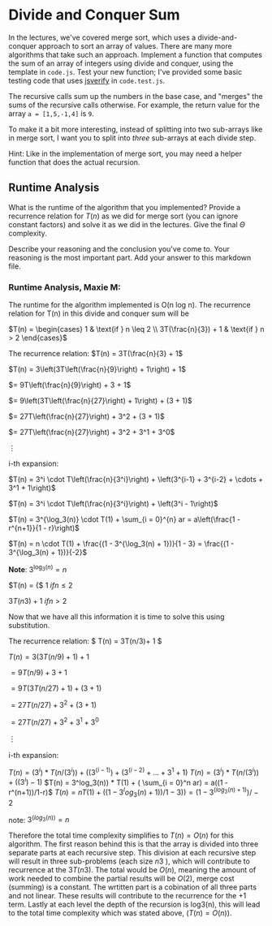 # Divide and Conquer Sum

In the lectures, we've covered merge sort, which uses a divide-and-conquer
approach to sort an array of values. There are many more algorithms that take
such an approach. Implement a function that computes the sum of an array of
integers using divide and conquer, using the template in `code.js`. Test your
new function; I've provided some basic testing code that uses
[jsverify](https://jsverify.github.io/) in `code.test.js`.

The recursive calls sum up the numbers in the base case, and "merges" the sums
of the recursive calls otherwise. For example, the return value for the array `a
= [1,5,-1,4]` is `9`.

To make it a bit more interesting, instead of splitting into two sub-arrays like
in merge sort, I want you to split into *three* sub-arrays at each divide step.

Hint: Like in the implementation of merge sort, you may need a helper function
that does the actual recursion.

## Runtime Analysis

What is the runtime of the algorithm that you implemented? Provide a recurrence
relation for $T(n)$ as we did for merge sort (you can ignore constant factors)
and solve it as we did in the lectures. Give the final $\Theta$ complexity.

Describe your reasoning and the conclusion you've come to. Your reasoning is the
most important part. Add your answer to this markdown file.


### Runtime Analysis, Maxie M:

The runtime for the algorithm implemented is O(n log n). The recurrence relation for T(n) in this divide and conquer sum will be

$T(n) = \begin{cases} 
1 & \text{if } n \leq 2 \\
3T(\frac{n}{3}) + 1 & \text{if } n > 2 
\end{cases}$

The recurrence relation: 
$T(n) = 3T(\frac{n}{3} + 1$

$T(n) = 3\left(3T\left(\frac{n}{9}\right) + 1\right) + 1$

$= 9T\left(\frac{n}{9}\right) + 3 + 1$

$= 9\left(3T\left(\frac{n}{27}\right) + 1\right) + (3 + 1)$

$= 27T\left(\frac{n}{27}\right) + 3^2 + (3 + 1)$

$= 27T\left(\frac{n}{27}\right) + 3^2 + 3^1 + 3^0$

$\vdots$

i-th expansion: 

$T(n) = 3^i \cdot T\left(\frac{n}{3^i}\right) + \left(3^{i-1} + 3^{i-2} + \cdots + 3^1 + 1\right)$

$T(n) = 3^i \cdot T\left(\frac{n}{3^i}\right) + \left(3^i - 1\right)$

$T(n) = 3^{\log_3(n)} \cdot T(1) + \sum_{i = 0}^{n} ar = a\left(\frac{1 - r^{n+1}}{1 - r}\right)$

$T(n) = n \cdot T(1) + \frac{(1 - 3^{\log_3(n) + 1})}{1 - 3} = \frac{(1 - 3^{\log_3(n) + 1})}{-2}$

**Note**: $3^{\log_3(n)} = n$

$T(n) = {$
$1$                $if n ≤ 2$

$3T(n3) + 1$     $if n > 2$

Now that we have all this information it is time to solve this using substitution.  

The recurrence relation: $ T(n) = 3T(n/3)+ 1 $

$T(n) = 3(3T(n/9)+ 1) + 1$

$= 9T(n/9) + 3 + 1$

$= 9T(3T(n/27) + 1) + (3 + 1)$

$= 27T(n/27) + 3^2 + (3 + 1)$

$= 27T(n/27) + 3^2 + 3^1 + 3^0$

$︙$

i-th expansion: 

$T(n) = (3^i)*T(n/(3^i)) + ((3^(i-1)) + (3^(i-2) + ... + 3^1 + 1)$
$T(n) = (3^i)*T(n/(3^i)) + ((3^i) - 1)$
$T(n) = 3^log_3(n)) * T(1) + ( \sum_{i = 0}^n ar) = a((1 - r^(n+1))/1-r)$
$T(n) = n T(1) + ((1-3^log_3(n)+1))/1 - 3)) = (1- 3^(log_3(n) +1))/ -2$

note: $3^(log_3(n)) = n$

Therefore the total time complexity simplifies to $T(n)=O(n)$ for this algorithm. The first reason behind this is that the array is divided into three separate parts at each recursive step. This division at each recursive step will result in three sub-problems (each size $n3$ ), which will contribute to recurrence at the $3T(n3)$. The total would be $O(n)$, meaning the amount of work needed to combine the partial results will be $O(2)$, merge cost (summing) is a constant. The wrtitten part is a cobination of all three parts and not linear. These results will contribute to the recurrence for the +1 term. Lastly at each level the depth of the recursion is log3(n), this will lead to the total time complexity which was stated above, ($T(n)=O(n)$). 
